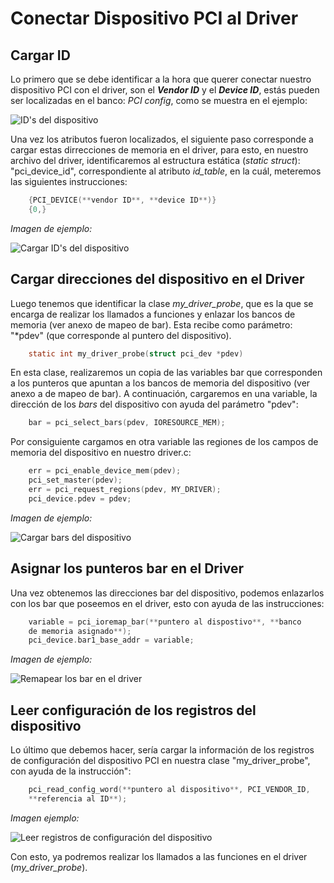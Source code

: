 ﻿# Conectar Dispositivo PCI al Driver

## Cargar ID
Lo primero que se debe identificar a la hora que querer conectar nuestro dispositivo PCI con el driver, son el ***Vendor ID*** y el ***Device ID***, estás pueden ser localizadas en el banco: _PCI config_, como se muestra en el ejemplo:

![ID's del dispositivo](https://raw.githubusercontent.com/ECCIUCRLQ/simics/main/Conexi%C3%B3n%20PCI-Driver/IdentificarID.jpeg)

Una vez los atributos fueron localizados, el siguiente paso corresponde a cargar estas dirrecciones de memoria en el driver, para esto, en nuestro archivo del driver, identificaremos al estructura estática (_static struct_): "pci_device_id", correspondiente al atributo _id_table_,  en la cuál, meteremos las siguientes instrucciones:

```C
	{PCI_DEVICE(**vendor ID**, **device ID**)}
	{0,}
```
_Imagen de ejemplo:_

![Cargar ID's del dispositivo](https://raw.githubusercontent.com/ECCIUCRLQ/simics/main/Conexi%C3%B3n%20PCI-Driver/CargarID.jpeg)

## Cargar direcciones del dispositivo en el Driver
Luego tenemos que identificar la clase _my_driver_probe_, que es la que se encarga de realizar los llamados a funciones y enlazar los bancos de memoria (ver anexo de mapeo de bar). Esta recibe como parámetro: "*pdev" (que corresponde al puntero del dispositivo).

```C
	static int my_driver_probe(struct pci_dev *pdev)
```
En esta clase, realizaremos un copia de las variables bar que corresponden a los punteros que apuntan a los bancos de memoria del dispositivo (ver anexo a de mapeo de bar). A continuación, cargaremos en una variable, la dirección de los *bars* del dispositivo con ayuda del parámetro "pdev":

```C
	bar = pci_select_bars(pdev, IORESOURCE_MEM);
```

Por consiguiente cargamos en otra variable las regiones de los campos de memoria del dispositivo en nuestro driver.c:

```C
	err = pci_enable_device_mem(pdev);
	pci_set_master(pdev);
	err = pci_request_regions(pdev, MY_DRIVER);
	pci_device.pdev = pdev;
```
_Imagen de ejemplo:_

![Cargar bars del dispositivo](https://raw.githubusercontent.com/ECCIUCRLQ/simics/main/Conexi%C3%B3n%20PCI-Driver/Cargarbars.jpeg)
## Asignar los punteros bar en el Driver
Una vez obtenemos las direcciones bar del dispositivo, podemos enlazarlos con los bar que poseemos en el driver, esto con ayuda de las instrucciones:

```C
	variable = pci_ioremap_bar(**puntero al dispostivo**, **banco
	de memoria asignado**);
	pci_device.bar1_base_addr = variable;
```
*Imagen de ejemplo:*

![Remapear los bar en el driver](https://raw.githubusercontent.com/ECCIUCRLQ/simics/main/Conexi%C3%B3n%20PCI-Driver/EnlazarBars.jpeg)

## Leer configuración de los registros del dispositivo

Lo último que debemos hacer, sería cargar la información de los registros de configuración del dispositivo PCI en nuestra clase "my_driver_probe", con ayuda de la instrucción":

```C
	pci_read_config_word(**puntero al dispositivo**, PCI_VENDOR_ID,
	**referencia al ID**);
```
 *Imagen ejemplo:*
 
![Leer registros de configuración del dispositivo](https://raw.githubusercontent.com/ECCIUCRLQ/simics/main/Conexi%C3%B3n%20PCI-Driver/dataRead.jpeg)

Con esto, ya podremos realizar los llamados a las funciones en el driver (_my_driver_probe_).

